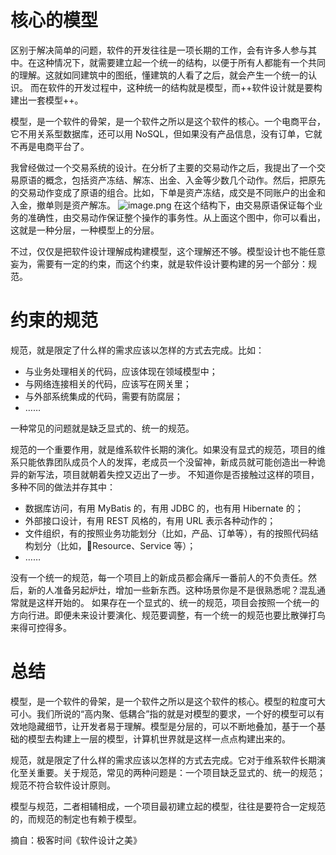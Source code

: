 # 核心的模型
区别于解决简单的问题，软件的开发往往是一项长期的工作，会有许多人参与其中。在这种情况下，就需要建立起一个统一的结构，以便于所有人都能有一个共同的理解。这就如同建筑中的图纸，懂建筑的人看了之后，就会产生一个统一的认识。
而在软件的开发过程中，这种统一的结构就是模型，而++软件设计就是要构建出一套模型++。

模型，是一个软件的骨架，是一个软件之所以是这个软件的核心。一个电商平台，它不用关系型数据库，还可以用 NoSQL，但如果没有产品信息，没有订单，它就不再是电商平台了。

我曾经做过一个交易系统的设计。在分析了主要的交易动作之后，我提出了一个交易原语的概念，包括资产冻结、解冻、出金、入金等少数几个动作。然后，把原先的交易动作变成了原语的组合。比如，下单是资产冻结，成交是不同账户的出金和入金，撤单则是资产解冻。
![image.png](https://www.hounk.world/upload/2021/09/image-bdc80829588748829e7614425cc5ac5b.png)
在这个结构下，由交易原语保证每个业务的准确性，由交易动作保证整个操作的事务性。从上面这个图中，你可以看出，这就是一种分层，一种模型上的分层。

不过，仅仅是把软件设计理解成构建模型，这个理解还不够。模型设计也不能任意妄为，需要有一定的约束，而这个约束，就是软件设计要构建的另一个部分：规范。
# 约束的规范
规范，就是限定了什么样的需求应该以怎样的方式去完成。比如：
* 与业务处理相关的代码，应该体现在领域模型中；
* 与网络连接相关的代码，应该写在网关里；
* 与外部系统集成的代码，需要有防腐层；
* ……

一种常见的问题就是缺乏显式的、统一的规范。

规范的一个重要作用，就是维系软件长期的演化。如果没有显式的规范，项目的维系只能依靠团队成员个人的发挥，老成员一个没留神，新成员就可能创造出一种诡异的新写法，项目就朝着失控又迈出了一步。
不知道你是否接触过这样的项目，多种不同的做法并存其中：
* 数据库访问，有用 MyBatis 的，有用 JDBC 的，也有用 Hibernate 的；
* 外部接口设计，有用 REST 风格的，有用 URL 表示各种动作的；
* 文件组织，有的按照业务功能划分（比如，产品、订单等），有的按照代码结构划分（比如，Resource、Service 等）；
* ……

没有一个统一的规范，每一个项目上的新成员都会痛斥一番前人的不负责任。然后，新的人准备另起炉灶，增加一些新东西。这种场景你是不是很熟悉呢？混乱通常就是这样开始的。
如果存在一个显式的、统一的规范，项目会按照一个统一的方向行进。即便未来设计要演化、规范要调整，有一个统一的规范也要比散弹打鸟来得可控得多。

# 总结

模型，是一个软件的骨架，是一个软件之所以是这个软件的核心。模型的粒度可大可小。我们所说的“高内聚、低耦合”指的就是对模型的要求，一个好的模型可以有效地隐藏细节，让开发者易于理解。模型是分层的，可以不断地叠加，基于一个基础的模型去构建上一层的模型，计算机世界就是这样一点点构建出来的。

规范，就是限定了什么样的需求应该以怎样的方式去完成。它对于维系软件长期演化至关重要。关于规范，常见的两种问题是：一个项目缺乏显式的、统一的规范；规范不符合软件设计原则。

模型与规范，二者相辅相成，一个项目最初建立起的模型，往往是要符合一定规范的，而规范的制定也有赖于模型。


摘自：极客时间《软件设计之美》
